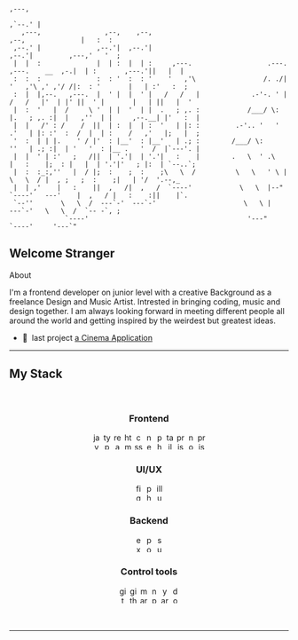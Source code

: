      
                                                                                                                    ,---,  
                                                                                                                 ,`--.' |  
       ,---,                ,--,    ,--,                                                       ,--,              |   :  :  
     ,--.' |              ,--.'|  ,--.'|                                                     ,--.'|         ,---,'   '  ;  
     |  |  :              |  | :  |  | :     ,---.                   .---.   ,---.    __  ,-.|  | :       ,---.'||   |  |  
     :  :  :              :  : '  :  : '    '   ,'\                 /. ./|  '   ,'\ ,' ,'/ /|:  : '       |   | :'   :  ;  
     :  |  |,--.   ,---.  |  ' |  |  ' |   /   /   |             .-'-. ' | /   /   |'  | |' ||  ' |       |   | ||   |  '  
     |  :  '   |  /     \ '  | |  '  | |  .   ; ,. :            /___/ \: |.   ; ,. :|  |   ,''  | |     ,--.__| |'   :  |  
     |  |   /' : /    /  ||  | :  |  | :  '   | |: :         .-'.. '   ' .'   | |: :'  :  /  |  | :    /   ,'   |;   |  ;  
     '  :  | | |.    ' / |'  : |__'  : |__'   | .; :        /___/ \:     ''   | .; :|  | '   '  : |__ .   '  /  |`---'. |  
     |  |  ' | :'   ;   /||  | '.'|  | '.'|   :    |        .   \  ' .\   |   :    |;  : |   |  | '.'|'   ; |:  | `--..`;  
     |  :  :_:,''   |  / |;  :    ;  :    ;\   \  /          \   \   ' \ | \   \  / |  , ;   ;  :    ;|   | '/  '.--,_     
     |  | ,'    |   :    ||  ,   /|  ,   /  `----'            \   \  |--"   `----'   ---'    |  ,   / |   :    :||    |`.  
     `--''       \   \  /  ---`-'  ---`-'                      \   \ |                        ---`-'   \   \  /  `-- -`, ; 
                  `----'                                        '---"                                   `----'     '---`"  

                                                                                                                           

<h2 align="left">Welcome Stranger</h2>

About

I'm a frontend developer on junior level with a creative Background as a freelance Design and Music Artist. Intrested in bringing coding, music and design together. I am always looking forward in meeting different people all around the world and getting inspired by the weirdest but greatest ideas.

* 🚀  last project [a Cinema Application](http://github.com/devhausleipzigacademy/camp11-midterm)

------------------------

<h2 align="left">My Stack</h2>

<br clear="both">

<div align="center">
     <div>
          <h3>Frontend</h3>
          <div>
               <img src="https://skillicons.dev/icons?i=js" height="30" alt="javascript logo" width="15"/>
               <img src="https://skillicons.dev/icons?i=ts" height="30" alt="typescript logo" width="15"/>
               <img src="https://skillicons.dev/icons?i=react" height="30" alt="react logo" width="15"/>
               <img src="https://skillicons.dev/icons?i=html" height="30" alt="html5 logo" width="15"/>
               <img src="https://skillicons.dev/icons?i=css" height="30" alt="css3 logo" width="15"/>
               <img src="https://skillicons.dev/icons?i=nextjs" height="30" alt="nextjs logo" width="15"/>
               <img src="https://skillicons.dev/icons?i=php" height="30" alt="php logo" width="15"/>
               <img src="https://skillicons.dev/icons?i=tailwind" height="30" alt="tailwindcss logo" width="15"/>
               <img src="https://skillicons.dev/icons?i=prisma" height="30" alt="prisma logo" width="15"/>
               <img src="https://skillicons.dev/icons?i=nodejs" height="30" alt="nodejs logo" width="15"/>
               <img src="https://skillicons.dev/icons?i=prisma" height="30" alt="prisma logo" width="15"/>
          </div>
     </div>
     <div>
          <h3>UI/UX</h3>
          <div>
               <img src="https://skillicons.dev/icons?i=figma" height="30" alt="figma logo" width="15"/>
               <img src="https://cdn.jsdelivr.net/gh/devicons/devicon/icons/photoshop/photoshop-plain.svg" height="30" alt="photoshop logo" width="15"/>
               <img src="https://cdn.jsdelivr.net/gh/devicons/devicon/icons/illustrator/illustrator-plain.svg" height="30" alt="illustrator logo" width="15"/>
          </div>
     </div>
      <div>
          <h3>Backend</h3>
          <div>
              <img src="https://skillicons.dev/icons?i=express" height="30" alt="express logo" width="15"/>
               <img src="https://skillicons.dev/icons?i=postgres" height="30" alt="postgresql logo" width="15"/>
               <img src="https://skillicons.dev/icons?i=supabase" height="30" alt="supabase logo" width="15"/>
          </div>
     </div>
     <div>
          <h3>Control tools</h3>
          <div>
              <img src="https://skillicons.dev/icons?i=git" height="30" alt="git logo" width="15"/>
               <img src="https://skillicons.dev/icons?i=github" height="30" alt="github logo" width="15"/>
               <img src="https://skillicons.dev/icons?i=md" height="30" alt="markdown logo" width="15"/>
               <img src="https://cdn.jsdelivr.net/gh/devicons/devicon/icons/npm/npm-original-wordmark.svg" height="30" alt="npm logo" width="15"/>
               <img src="https://cdn.jsdelivr.net/gh/devicons/devicon/icons/yarn/yarn-original.svg" height="30" alt="yarn logo" width="15"/>
               <img src="https://skillicons.dev/icons?i=docker" height="30" alt="docker logo" width="15"/>
          </div>
     </div>
</div>

###

<div align="center">
  <img height="0" src=""  />
</div>

###

<div align="left">
</div>

###

-----------------------

<!---
gmzln/gmzln is a ✨ special ✨ repository because its `README.md` (this file) appears on your GitHub profile.
You can click the Preview link to take a look at your changes.
--->

